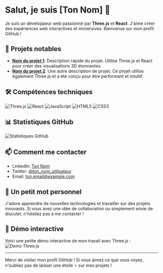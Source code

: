 # Salut, je suis [Ton Nom] 👋

Je suis un développeur web passionné par **Three.js** et **React**. J'aime créer des expériences web interactives et immersives. Bienvenue sur mon profil GitHub !

## 🚀 Projets notables

- **[Nom du projet 1](lien_vers_le_projet)**: Description rapide du projet. Utilise Three.js et React pour créer des visualisations 3D étonnantes.
- **[Nom du projet 2](lien_vers_le_projet)**: Une autre description de projet. Ce projet utilise également Three.js et a été conçu pour être performant et intuitif.

## 🛠️ Compétences techniques

![Three.js](https://img.shields.io/badge/Three.js-000000?style=for-the-badge&logo=three.js&logoColor=white)
![React](https://img.shields.io/badge/React-20232A?style=for-the-badge&logo=react&logoColor=61DAFB)
![JavaScript](https://img.shields.io/badge/JavaScript-F7DF1E?style=for-the-badge&logo=javascript&logoColor=black)
![HTML5](https://img.shields.io/badge/HTML5-E34F26?style=for-the-badge&logo=html5&logoColor=white)
![CSS3](https://img.shields.io/badge/CSS3-1572B6?style=for-the-badge&logo=css3&logoColor=white)

## 📊 Statistiques GitHub

![Statistiques GitHub](https://github-readme-stats.vercel.app/api?username=ton_nom_utilisateur&show_icons=true&theme=radical)

## 📫 Comment me contacter

- LinkedIn: [Ton Nom](lien_linkedin)
- Twitter: [@ton_nom_utilisateur](lien_twitter)
- Email: ton.email@example.com

## 🎉 Un petit mot personnel

J'adore apprendre de nouvelles technologies et travailler sur des projets innovants. Si vous avez une idée de collaboration ou simplement envie de discuter, n'hésitez pas à me contacter !

## 🎨 Démo interactive

Voici une petite démo interactive de mon travail avec Three.js :
![Demo Three.js](url_de_ton_gif_ou_image_interactive)

---

Merci de visiter mon profil GitHub ! Si vous aimez ce que vous voyez, n'oubliez pas de laisser une étoile ⭐️ sur mes projets !
